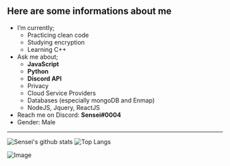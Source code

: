 ## Here are some informations about me 

- I’m currently;
  - Practicing clean code
  - Studying encryption
  - Learning C++
- Ask me about; 
  - **JavaScript**
  - **Python**
  - **Discord API**
  - Privacy
  - Cloud Service Providers
  - Databases (especially mongoDB and Enmap)
  - NodeJS, Jquery, ReactJS
- Reach me on Discord: **Sensei#0004**
- Gender: Male
---
![Sensei's github stats](https://github-readme-stats.vercel.app/api?username=Sensei-911&show_icons=true&theme=radical) ![Top Langs](https://github-readme-stats.vercel.app/api/top-langs/?username=Sensei-911&theme=radical)

![Image](https://komarev.com/ghpvc/?username=Sensei-911&color=7289da)
